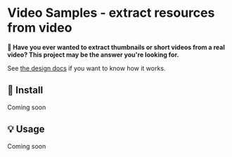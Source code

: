 # Video Samples - extract resources from video

**🎥 Have you ever wanted to extract thumbnails or short videos from a real video? This project may be the answer you're looking for.**

See [the design docs](./DESIGN.md) if you want to know how it works.

## 🚀 Install

Coming soon

## 💡 Usage

Coming soon
